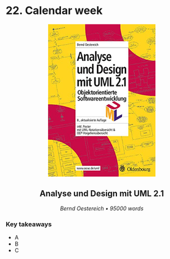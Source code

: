 # 22. Calendar week

<center>
    <img src="../assets/images/../covers/analyseUndDesign.jpg" height="400px" />
    <h2>Analyse und Design mit UML 2.1</h2>
    <p class="text-gray-light">
        <em>Bernd Oestereich • 95000 words</em>
    </p>
</center>

<h3>Key takeaways</h3>

-   A
-   B
-   C
